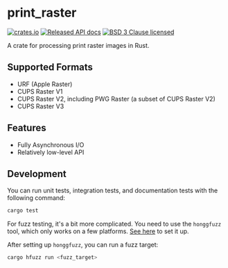 # print_raster

[![crates.io](https://img.shields.io/crates/v/print_raster.svg)](https://crates.io/crates/print_raster)
[![Released API docs](https://docs.rs/print_raster/badge.svg)](https://docs.rs/print_raster)
[![BSD 3 Clause licensed](https://img.shields.io/badge/license-BSD%203%20Clause-blue)](./LICENSE.md)

A crate for processing print raster images in Rust.

## Supported Formats
- URF (Apple Raster)
- CUPS Raster V1
- CUPS Raster V2, including PWG Raster (a subset of CUPS Raster V2)
- CUPS Raster V3

## Features
- Fully Asynchronous I/O
- Relatively low-level API

## Development
You can run unit tests, integration tests, and documentation tests with the following command:
```bash
cargo test
```

For fuzz testing, it's a bit more complicated. You need to use the `honggfuzz` tool, which only works on a few platforms. [See here](https://github.com/rust-fuzz/honggfuzz-rs) to set it up.

After setting up `honggfuzz`, you can run a fuzz target:
```bash
cargo hfuzz run <fuzz_target>
```
